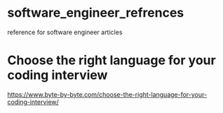 # software_engineer_refrences
reference for software engineer articles

# Choose the right language for your coding interview
https://www.byte-by-byte.com/choose-the-right-language-for-your-coding-interview/
